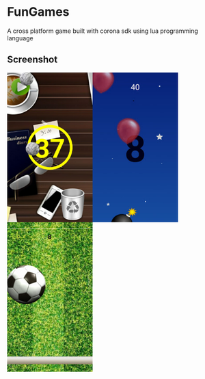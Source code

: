 
# FunGames
A cross platform game built with corona sdk using lua programming language

## Screenshot

 <img src="images/trashPaper.jpg" align="left" height="350" width="200" >

 <img src="images/baloonsAndBombs.jpg" align="center" height="350" width="200" >

 <img src="images/jumpBall.jpg" align="center" height="350" width="200" >
